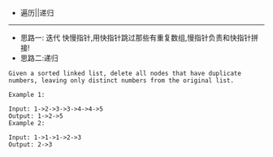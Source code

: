 * 遍历||递归
------
* 思路一: 迭代 快慢指针,用快指针跳过那些有重复数组,慢指针负责和快指针拼接!
* 思路二:递归

```
Given a sorted linked list, delete all nodes that have duplicate numbers, leaving only distinct numbers from the original list.

Example 1:

Input: 1->2->3->3->4->4->5
Output: 1->2->5
Example 2:

Input: 1->1->1->2->3
Output: 2->3

```